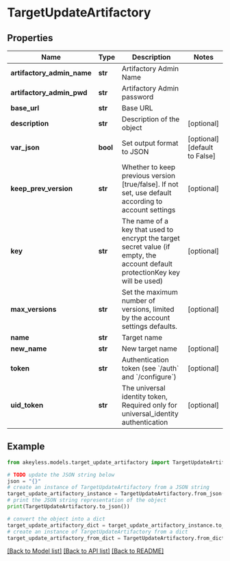 # TargetUpdateArtifactory


## Properties

Name | Type | Description | Notes
------------ | ------------- | ------------- | -------------
**artifactory_admin_name** | **str** | Artifactory Admin Name | 
**artifactory_admin_pwd** | **str** | Artifactory Admin password | 
**base_url** | **str** | Base URL | 
**description** | **str** | Description of the object | [optional] 
**var_json** | **bool** | Set output format to JSON | [optional] [default to False]
**keep_prev_version** | **str** | Whether to keep previous version [true/false]. If not set, use default according to account settings | [optional] 
**key** | **str** | The name of a key that used to encrypt the target secret value (if empty, the account default protectionKey key will be used) | [optional] 
**max_versions** | **str** | Set the maximum number of versions, limited by the account settings defaults. | [optional] 
**name** | **str** | Target name | 
**new_name** | **str** | New target name | [optional] 
**token** | **str** | Authentication token (see &#x60;/auth&#x60; and &#x60;/configure&#x60;) | [optional] 
**uid_token** | **str** | The universal identity token, Required only for universal_identity authentication | [optional] 

## Example

```python
from akeyless.models.target_update_artifactory import TargetUpdateArtifactory

# TODO update the JSON string below
json = "{}"
# create an instance of TargetUpdateArtifactory from a JSON string
target_update_artifactory_instance = TargetUpdateArtifactory.from_json(json)
# print the JSON string representation of the object
print(TargetUpdateArtifactory.to_json())

# convert the object into a dict
target_update_artifactory_dict = target_update_artifactory_instance.to_dict()
# create an instance of TargetUpdateArtifactory from a dict
target_update_artifactory_from_dict = TargetUpdateArtifactory.from_dict(target_update_artifactory_dict)
```
[[Back to Model list]](../README.md#documentation-for-models) [[Back to API list]](../README.md#documentation-for-api-endpoints) [[Back to README]](../README.md)


